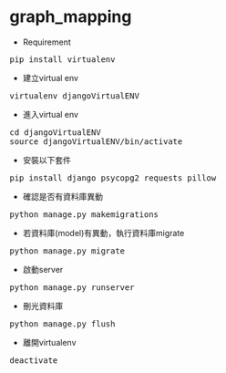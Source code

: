# graph_mapping

- Requirement
<pre>pip install virtualenv</pre>


- 建立virtual env
<pre>
virtualenv djangoVirtualENV
</pre>


- 進入virtual env
<pre>
cd djangoVirtualENV
source djangoVirtualENV/bin/activate
</pre>


- 安裝以下套件
<pre>
pip install django psycopg2 requests pillow
</pre>


- 確認是否有資料庫異動
<pre>
python manage.py makemigrations
</pre>


- 若資料庫(model)有異動，執行資料庫migrate
<pre>
python manage.py migrate
</pre>


- 啟動server
<pre>
python manage.py runserver
</pre>


- 刪光資料庫
<pre>
python manage.py flush
</pre>


- 離開virtualenv
<pre>
deactivate
</pre>


